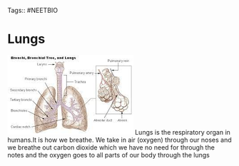 Tags:: #NEETBIO
# Lungs
![](img/pasted_img_20220527201501.png)
Lungs is the respiratory organ in humans.It is how we breathe. We take in air (oxygen) through our noses and we breathe out carbon dioxide which we have no need for through the notes and the oxygen goes to all parts of our body through the lungs
